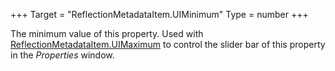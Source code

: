 +++
Target = "ReflectionMetadataItem.UIMinimum"
Type = number
+++

The minimum value of this property. Used with [ReflectionMetadataItem.UIMaximum](https://developer.roblox.com/api-reference/property/ReflectionMetadataItem/UIMaximum) to control the slider bar of this property in the _Properties_ window.